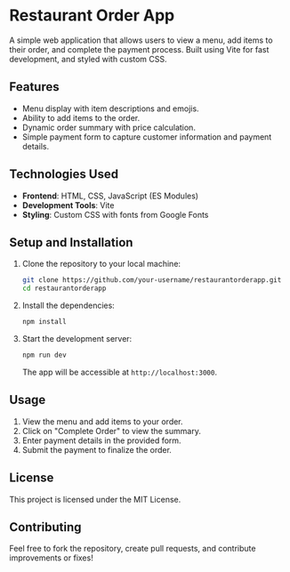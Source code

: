 # Restaurant Order App

A simple web application that allows users to view a menu, add items to their order, and complete the payment process. Built using Vite for fast development, and styled with custom CSS.

## Features

- Menu display with item descriptions and emojis.
- Ability to add items to the order.
- Dynamic order summary with price calculation.
- Simple payment form to capture customer information and payment details.

## Technologies Used

- **Frontend**: HTML, CSS, JavaScript (ES Modules)
- **Development Tools**: Vite
- **Styling**: Custom CSS with fonts from Google Fonts

## Setup and Installation

1. Clone the repository to your local machine:

    ```bash
    git clone https://github.com/your-username/restaurantorderapp.git
    cd restaurantorderapp
    ```

2. Install the dependencies:

    ```bash
    npm install
    ```

3. Start the development server:

    ```bash
    npm run dev
    ```

    The app will be accessible at `http://localhost:3000`.

## Usage

1. View the menu and add items to your order.
2. Click on "Complete Order" to view the summary.
3. Enter payment details in the provided form.
4. Submit the payment to finalize the order.

## License

This project is licensed under the MIT License.

## Contributing

Feel free to fork the repository, create pull requests, and contribute improvements or fixes!

